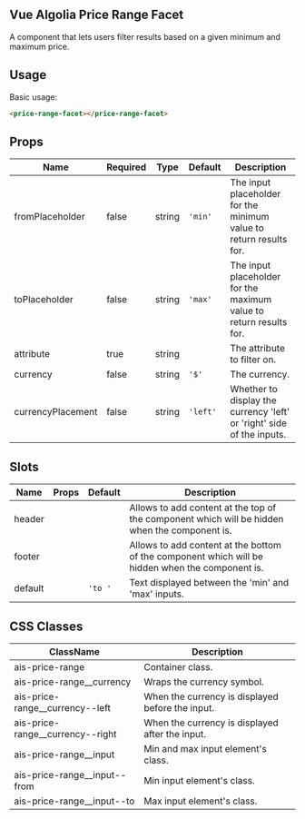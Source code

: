 Vue Algolia Price Range Facet
---

A component that lets users filter results based on a given minimum and maximum price.

## Usage

Basic usage:

```html
<price-range-facet></price-range-facet>
```

## Props

| Name              | Required | Type   | Default        | Description                                                           |
|-------------------|----------|--------|----------------|-----------------------------------------------------------------------|
| fromPlaceholder   | false    | string | `'min'`        | The input placeholder for the minimum value to return results for.    |
| toPlaceholder     | false    | string | `'max'`        | The input placeholder for the maximum value to return results for.    |
| attribute         | true     | string |                | The attribute to filter on.                                           |
| currency          | false    | string | `'$'`          | The currency.                                                         |
| currencyPlacement | false    | string | `'left'`       | Whether to display the currency 'left' or 'right' side of the inputs. |

## Slots

| Name    | Props | Default | Description                                                                                      |
|---------|-------|---------|--------------------------------------------------------------------------------------------------|
| header  |       |         | Allows to add content at the top of the component which will be hidden when the component is.    |
| footer  |       |         | Allows to add content at the bottom of the component which will be hidden when the component is. |
| default |       | `'to '` | Text displayed between the 'min' and 'max' inputs.                                               |

## CSS Classes

| ClassName                              | Description                                      |
|----------------------------------------|--------------------------------------------------|
| ais-price-range                  | Container class.                                 |
| ais-price-range__currency        | Wraps the currency symbol.                       |
| ais-price-range__currency--left  | When the currency is displayed before the input. |
| ais-price-range__currency--right | When the currency is displayed after the input.  |
| ais-price-range__input           | Min and max input element's class.               |
| ais-price-range__input--from     | Min input element's class.                       |
| ais-price-range__input--to       | Max input element's class.                       |
